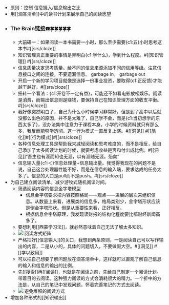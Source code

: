 - 原则：控制 信息摄入/信息输出之比
- 用[[滴答清单]]中的读书计划来展示自己的阅读愿望
- ### The Brain链接[☎️](brain://api.thebrain.com/g7PXu0IyM0ucARb24SvxiA/-sTjddVtB0ihN2zQPZpNDg/%E9%87%8F%E5%87%BA%E4%B8%BA%E5%85%A5)🍀🍀🍀🍀🍀
    - 大前研一：如果阅读一本书需要一小时，那么至少需要{c1:五}小时思考这本书#[[srs/cloze]]
    - 知识管理真正重要的事情是弄明白{c1:学什么}，学到什么程度。#[[知识管理]] #[[srs/cloze]]
    - 信息质量决定思考质量。给不同的信息来源添加不同的信用等级。注意信息接口之间的连接，不要遗漏信息。 garbage in， garbage out
    - 开启一个新的学习项目就像是选择一份事业投资，要取得{c1:正反馈}才能越干越好。#[[srs/cloze]]
    - 扭转一个看法：{c1:开卷不一定有益}，可能还不如看电影放松娱乐。阅读是消费，而输出信息则是赚钱，要保持自己在知识管理方面的收支平衡。#[[srs/cloze]]
    - 我好像突然明白了，自己为什么小时候学习非常好，但是到了高中以后就没那么出色的原因，并不是太难了，自己学不会，而是{c1:当初想学的东西太多了}，没办法集中注意力于课程本身。小学的时候资料就只有那么多，我反而能够学透彻。这一行为模式一直反复上演。#[[洞见]] #[[简化]]#[[行为模式]]#[[srs/cloze]]
    - 各种信息处理工具是帮助我来减轻阅读和思考难度的，而不是相反，给自己添加了太多阅读计划的时候，就要考虑收益是否和付出成比例。#[[洞见]]“吾生也有涯而知也无涯，以有涯随无涯，殆矣”
    - 信息输入量{c1:＜}信息处理量+信息输出量。我觉得我现在的问题不是说，自己这台处理器性能不好，而是在信息的输入端，要求达成的任务太多了。信息的入口是pull而不是push。#[[srs/cloze]]
- 为自己建立阅读清单，减少游牧式随机阅读时间。
    - 筛选阅读内容的信息金字塔模型
        - 信息金字塔要求把内容按照格局——观点——进展的层次来组织信息。从数量上来看，进展类的信息多，格局类别少，金字塔形状应该是倒金字塔形状。但是从重要性来看，正好相反。
        - 根据信息金字塔原理，我发现读财报的结构化程度要比都财经新闻高多了。
    - 要想利用[[西蒙学习法]]，就必然意味着自己无法了解太多知识。
    - ![](https://firebasestorage.googleapis.com/v0/b/firescript-577a2.appspot.com/o/imgs%2Fapp%2Fxinyiheng%2FwS-taQwUzh.png?alt=media&token=4573a416-ad14-4151-a5a5-e4aa8c3b7465) 阅读方式矩阵
    - 严格把好[[信息输入]]的关口，我想到两条原则，一是阅读自己可以写作输出的内容，二是从小的，具体的问题切入，不要做假大空。#[[洞见]] #[[学以致用]]
    - 可以把自己想要了解问题放在滴答清单中，这样就可以直观了解自己信息的输入和信息的输出的比例。
    - 先[[搜索]]再[[阅读]]，也就是在阅读之前，先给自己制定一个阅读计划。带着目的去阅读。这种强力阅读的方式会消耗很大的精力。一个折中的方法是，从自己的笔记中发现问题，怀着完善笔记的方式去阅读。
    - ![](https://firebasestorage.googleapis.com/v0/b/firescript-577a2.appspot.com/o/imgs%2Fapp%2Fxinyiheng%2F2yIL_gcLzx.png?alt=media&token=65d6a414-5000-41ee-9ac4-df8fec061dfd) 避免堆积的阅读方式
- 增加各种形式的[[知识输出]]
